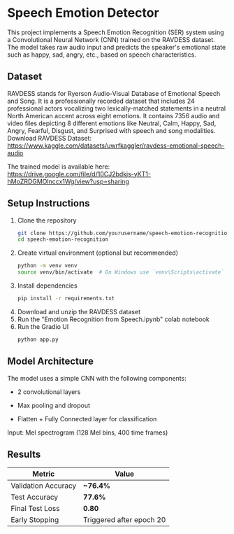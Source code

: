 # Speech Emotion Detector

This project implements a Speech Emotion Recognition (SER) system using a Convolutional Neural Network (CNN) trained on the RAVDESS dataset. The model takes raw audio input and predicts the speaker's emotional state such as happy, sad, angry, etc., based on speech characteristics.

## Dataset
RAVDESS stands for Ryerson Audio-Visual Database of Emotional Speech and Song. It is a professionally recorded dataset that includes 24 professional actors vocalizing two lexically-matched statements in a neutral North American accent across eight emotions. It contains 7356 audio and video files depicting 8 different emotions like Neutral, Calm, Happy, Sad, Angry, Fearful, Disgust, and Surprised with speech and song modalities.<br>
Download RAVDESS Dataset: https://www.kaggle.com/datasets/uwrfkaggler/ravdess-emotional-speech-audio

The trained model is available here: https://drive.google.com/file/d/10CJ2bdkjs-yKT1-hMoZRDGMOlnccx1Wg/view?usp=sharing

## Setup Instructions
1. Clone the repository
   ```bash
   git clone https://github.com/yourusername/speech-emotion-recognition.git
   cd speech-emotion-recognition
   ```
2. Create virtual environment (optional but recommended)
    ```bash
    python -m venv venv
    source venv/bin/activate  # On Windows use `venv\Scripts\activate`
    ```
3. Install dependencies
   ```bash
   pip install -r requirements.txt
   ```
4. Download and unzip the RAVDESS dataset
5. Run the "Emotion Recognition from Speech.ipynb" colab notebook
6. Run the Gradio UI
   ```bash
   python app.py
   ```
## Model Architecture
The model uses a simple CNN with the following components:

- 2 convolutional layers

- Max pooling and dropout

- Flatten + Fully Connected layer for classification

Input: Mel spectrogram (128 Mel bins, 400 time frames)

## Results 

| Metric              | Value                      |
| ------------------- | -------------------------- |
| Validation Accuracy | **\~76.4%**                |
| Test Accuracy       | **77.6%**                  |
| Final Test Loss     | **0.80**                   |
| Early Stopping      | Triggered after epoch 20 |

